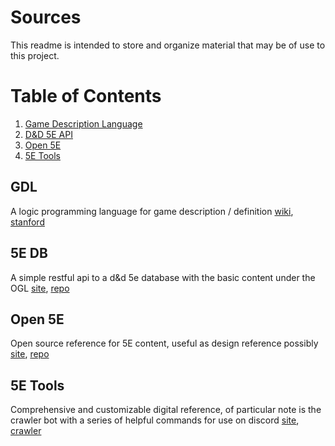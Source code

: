 # Sources
This readme is intended to store and organize material that may be of use to this project.

# Table of Contents
1. [Game Description Language](#GDL)
2. [D&D 5E API](#5E-DB)
3. [Open 5E](#Open-5E)
4. [5E Tools](#5E-Tools)

## GDL
A logic programming language for game description / definition [wiki](https://en.wikipedia.org/wiki/Game_Description_Language), [stanford](http://games.stanford.edu/games/gdl.html)

## 5E DB
A simple restful api to a d&d 5e database with the basic content under the OGL [site](https://www.dnd5eapi.co/), [repo](https://github.com/bagelbits/5e-database)

## Open 5E
Open source reference for 5E content, useful as design reference possibly [site](https://open5e.com/), [repo](https://github.com/eepMoody/open5e)

## 5E Tools
Comprehensive and customizable digital reference, of particular note is the crawler bot with a series of helpful commands for use on discord [site](https://5e.tools/5etools.html), [crawler](https://wiki.5e.tools/index.php/Feature:_Discord_Bot_Features)

